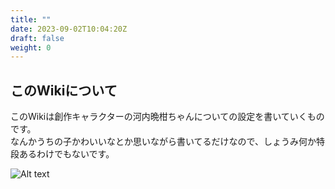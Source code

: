 ```yaml
---
title: ""
date: 2023-09-02T10:04:20Z
draft: false
weight: 0
---
```


## このWikiについて

このWikiは創作キャラクターの河内晩柑ちゃんについての設定を書いていくものです。  
なんかうちの子かわいいなとか思いながら書いてるだけなので、しょうみ何か特段あるわけでもないです。  

![Alt text](/images/%E5%9F%BA%E6%9C%AC%E6%83%85%E5%A0%B1/bankan35.png)
